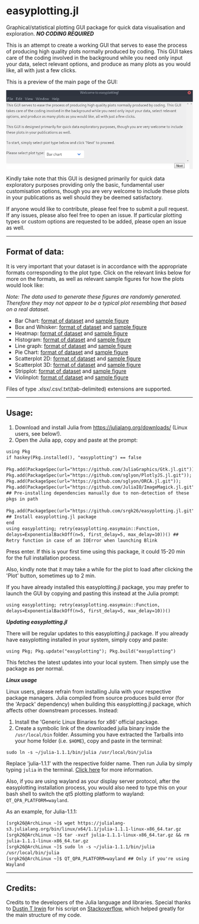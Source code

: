 # easyplotting.jl
Graphical/statistical plotting GUI package for quick data visualisation and exploration. ***NO CODING REQUIRED***

This is an attempt to create a working GUI that serves to ease the process of producing high quality plots normally produced by coding. This GUI takes care of the coding involved in the background while you need only input your data, select relevant options, and produce as many plots as you would like, all with just a few clicks.

This is a preview of the main page of the GUI:

![Alt text](/Figures/mainpage_GUI.png?raw=true "Mainpage GUI")

Kindly take note that this GUI is designed primarily for quick data exploratory purposes providing only the basic, fundamental user customisation options, though you are very welcome to include these plots in your publications as well should they be deemed satisfactory.

If anyone would like to contribute, please feel free to submit a pull request. If any issues, please also feel free to open an issue. If particular plotting types or custom options are requested to be added, please open an issue as well.

***

## Format of data:

It is very important that your dataset is in accordance with the appropriate formats corresponding to the plot type. Click on the relevant links below for more on the formats, as well as relevant sample figures for how the plots would look like:

*Note: The data used to generate these figures are randomly generated. Therefore they may not appear to be a typical plot resembling that based on a real dataset.*

* Bar Chart: [format of dataset](/Figures/Barchart/barchart_dataformat.png) and [sample figure](/Figures/Barchart/barchart_sampleimage.png)
* Box and Whisker: [format of dataset](/Figures/BoxandWhisker/boxandwhisker_dataformat.png) and [sample figure](/Figures/BoxandWhisker/boxandwhisker_sampleimage.png)
* Heatmap: [format of dataset](/Figures/Heatmap/heatmap_dataformat.png) and [sample figure](/Figures/Heatmap/heatmap_sampleimage.png)
* Histogram: [format of dataset](/Figures/Histogram/histogram_dataformat.png) and [sample figure](/Figures/Histogram/histogram_sampleimage.png)
* Line graph: [format of dataset](/Figures/Linegraph/linegraph_dataformat.png) and [sample figure](/Figures/Linegraph/linegraph_sampleimage.png)
* Pie Chart: [format of dataset](/Figures/Piechart/piechart_dataformat.png) and [sample figure](/Figures/Piechart/piechart_sampleimage.png)
* Scatterplot 2D: [format of dataset](/Figures/Scatterplot2d/scatterplot2d_dataformat.png) and [sample figure](/Figures/Scatterplot2d/scatterplot2d_sampleimage.png)
* Scatterplot 3D: [format of dataset](/Figures/Scatterplot3d/scatterplot3d_dataformat.png) and [sample figure](/Figures/Scatterplot3d/scatterplot3d_sampleimage.png)
* Stripplot: [format of dataset](/Figures/Stripplot/stripplot_dataformat.png) and [sample figure](/Figures/Stripplot/stripplot_sampleimage.png)
* Violinplot: [format of dataset](/Figures/Violinplot/violinplot_dataformat.png) and [sample figure](/Figures/Violinplot/violinplot_sampleimage.png)

Files of type .xlsx/.csv/.txt(tab-delimited) extensions are supported.

***

## Usage:

1. Download and install Julia from https://julialang.org/downloads/ (Linux users, see below!).
2. Open the Julia app, copy and paste at the prompt:

```
using Pkg
if haskey(Pkg.installed(), "easyplotting") == false
    Pkg.add(PackageSpec(url="https://github.com/JuliaGraphics/Gtk.jl.git")); Pkg.add(PackageSpec(url="https://github.com/sglyon/PlotlyJS.jl.git")); Pkg.add(PackageSpec(url="https://github.com/sglyon/ORCA.jl.git")); Pkg.add(PackageSpec(url="https://github.com/JuliaIO/ImageMagick.jl.git")) ## Pre-installing dependencies manually due to non-detection of these pkgs in path
    Pkg.add(PackageSpec(url="https://github.com/srgk26/easyplotting.jl.git")) ## Install easyplotting.jl package
end
using easyplotting; retry(easyplotting.easymain::Function, delays=ExponentialBackOff(n=5, first_delay=5, max_delay=10))() ## Retry function in case of an IOError when launching Blink
```

Press enter. If this is your first time using this package, it could 15-20 min for the full installation process.

Also, kindly note that it may take a while for the plot to load after clicking the 'Plot' button, sometimes up to 2 min.

If you have already installed this easyplotting.jl package, you may prefer to launch the GUI by copying and pasting this instead at the Julia prompt:

```
using easyplotting; retry(easyplotting.easymain::Function, delays=ExponentialBackOff(n=5, first_delay=5, max_delay=10))() 
```

***Updating easyplotting.jl***

There will be regular updates to this easyplotting.jl package. If you already have easyplotting installed in your system, simply copy and paste:

```
using Pkg; Pkg.update("easyplotting"); Pkg.build("easyplotting")
```

This fetches the latest updates into your local system. Then simply use the package as per normal.

***Linux usage***

Linux users, please refrain from installing Julia with your respective package managers. Julia compiled from source produces build error (for the 'Arpack' dependency) when building this easyplotting.jl package, which affects other downstream processes. Instead:

1. Install the 'Generic Linux Binaries for x86' official package.
2. Create a symbolic link of the downloaded julia binary inside the `/usr/local/bin` folder. Assuming you have extracted the Tarballs into your home folder (i.e. `$HOME`), copy and paste in the terminal:

```
sudo ln -s ~/julia-1.1.1/bin/julia /usr/local/bin/julia
```

Replace 'julia-1.1.1' with the respective folder name. Then run Julia by simply typing `julia` in the terminal. [Click here](https://julialang.org/downloads/platform.html) for more information.

Also, if you are using wayland as your display server protocol, after the easyplotting installation process, you would also need to type this on your bash shell to switch the qt5 plotting platform to wayland: `QT_QPA_PLATFORM=wayland`.

As an example, for Julia-1.1.1:

```
[srgk26@ArchLinux ~]$ wget https://julialang-s3.julialang.org/bin/linux/x64/1.1/julia-1.1.1-linux-x86_64.tar.gz
[srgk26@ArchLinux ~]$ tar -xvzf julia-1.1.1-linux-x86_64.tar.gz && rm julia-1.1.1-linux-x86_64.tar.gz
[srgk26@ArchLinux ~]$ sudo ln -s ~/julia-1.1.1/bin/julia /usr/local/bin/julia
[srgk26@ArchLinux ~]$ QT_QPA_PLATFORM=wayland ## Only if you're using Wayland
```
***

## Credits:

Credits to the developers of the Julia language and libraries. Special thanks to [Dustin T Irwin](https://github.com/dustyirwin) for his script on [Stackoverflow](https://stackoverflow.com/questions/52845964/how-to-use-handlew-flag-with-julia-webio-blink), which helped greatly for the main structure of my code.
